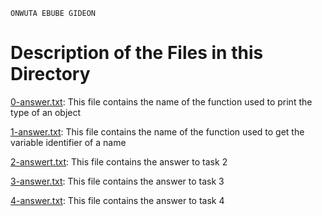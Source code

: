 ```
ONWUTA EBUBE GIDEON
```

# Description of the Files in this Directory


[0-answer.txt](./0-answer.txt): This file contains the name of the function used to print the type of an object



[1-answer.txt](./1-answer.txt): This file contains the name of the function used to get the variable identifier of a name



[2-answert.txt](./2-answer.txt): This file contains the answer to task 2



[3-answer.txt](./3-answer.txt): This file contains the answer to task 3



[4-answer.txt](./4-answer.txt): This file contains the answer to task 4

